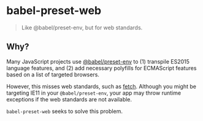 # babel-preset-web

> Like @babel/preset-env, but for web standards.

## Why?

Many JavaScript projects use [@babel/preset-env] to (1) transpile ES2015 language features, and (2) add necessary polyfills for ECMAScript features based on a list of targeted browsers.

However, this misses web standards, such as [fetch]. Although you might be targeting IE11 in your `@babel/preset-env`, your app may throw runtime exceptions if the web standards are not available.

`babel-preset-web` seeks to solve this problem.

[@babel/preset-env]: https://babeljs.io/docs/en/babel-preset-env
[fetch]: https://fetch.spec.whatwg.org/
